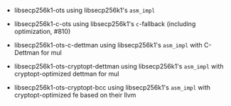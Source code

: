 
- libsecp256k1-ots                          using libsecp256k1's `asm_impl`
- libsecp256k1-c-ots                        using libsecp256k1's `c`-fallback (including optimization, #810)

- libsecp256k1-ots-c-dettman                using libsecp256k1's `asm_impl` with C-Dettman  for mul
- libsecp256k1-ots-cryptopt-dettman         using libsecp256k1's `asm_impl` with cryptopt-optimized dettman  for mul

- libsecp256k1-ots-cryptopt-bcc             using libsecp256k1's `asm_impl` with cryptopt-optimized fe based on their llvm

